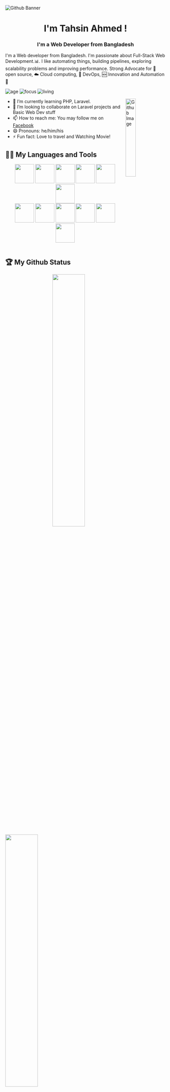                      
![Github Banner](https://user-images.githubusercontent.com/91025640/161419212-1f01d300-ace8-4a7e-a87c-06712c38ab38.jpg)


<h1 align="center"> I'm Tahsin Ahmed ! </h1>

<h3 align="center">I'm a  Web Developer from Bangladesh </h3>
  
I'm a  Web developer from Bangladesh. I'm passionate about Full-Stack Web Development.:bar_chart:. I like automating things, building pipelines, exploring scalability problems and improving performance. Strong Advocate for 📜 open source, :cloud: Cloud computing, 🚀 DevOps, :new: Innovation and Automation :robot:

![age](https://img.shields.io/badge/age-24-blue)
![focus](https://img.shields.io/badge/focus-FullStack-brightgreen)
![living](https://img.shields.io/badge/living-Dhaka-3c9)


<img width="25%" align="right" alt="Github Image" src="https://camo.githubusercontent.com/992babdffd8c74a1502de375fbdf7e4d54773242/68747470733a2f2f6d656469612e67697068792e636f6d2f6d656469612f53576f536b4e36447854737a71494b4571762f67697068792e676966" />

- 🌱 I’m currently learning PHP, Laravel.
- 👯 I’m looking to collaborate on Laravel projects and Basic Web Dev stuff
- 📫 How to reach me: You may follow me on [Facebook](https://www.facebook.com/devsrsihab)
- 😄 Pronouns: he/him/his
- ⚡ Fun fact: Love to travel and Watching Movie!
  <br />

## 👨‍💻 My Languages and Tools

<div align="center">

<img src="https://github.com/Subhampreet/Subhampreet/blob/master/logos/JS.png?raw=true" height="60" width="60">
<img src="https://cdn.iconscout.com/icon/free/png-512/node-js-1174925.png" height="60" width="60">
<img src="https://github.com/Subhampreet/Subhampreet/blob/master/logos/next.png?raw=true" height="60" width="60">
<img src="https://github.com/Subhampreet/Subhampreet/blob/master/logos/css.png?raw=true" height="60" width="60">
<img src="https://github.com/Subhampreet/Subhampreet/blob/master/logos/html.png?raw=true" height="60" width="60">
<img src="https://img.icons8.com/color/452/mongodb.png" height="60" width="60">

<br>

<img src="https://github.com/Subhampreet/Subhampreet/blob/master/logos/react.png?raw=true" height="60" width="60">
<img src="https://github.com/Subhampreet/Subhampreet/blob/master/logos/php.png?raw=true" height="60" width="60">
<img src="https://github.com/Subhampreet/Subhampreet/blob/master/logos/sql.png?raw=true" height="60" width="60">
<img src="https://github.com/Subhampreet/Subhampreet/blob/master/logos/git.png?raw=true" height="60" width="60">
<img src="https://github.com/Subhampreet/Subhampreet/blob/master/logos/vs.png?raw=true" height="60" width="60">
<img src="https://github.com/Subhampreet/Subhampreet/blob/master/logos/bootstrap.png?raw=true" height="60" width="60">
</div>

<br >

## 🏆 My Github Status

<img  src="https://github-readme-stats.vercel.app/api?username=devsrsihab&show_icons=true&hide_border=true&theme=dark" width="45%" align="right" >

<img  src="https://github-readme-streak-stats.herokuapp.com/?user=devsrsihab&theme=dark" width="45%" >

<br>

<div align="center">

### Give More ❤️ by starring ⭐ some of the repositories!

[<img src="https://img.shields.io/badge/linkedin-%230077B5.svg?&style=for-the-badge&logo=linkedin&logoColor=white">](https://www.linkedin.com/in/devsrsihab/)
[<img src="https://img.shields.io/badge/instagram-%23E4405F.svg?&style=for-the-badge&logo=instagram&logoColor=white">](https://www.instagram.com/devsrsihab/)
[<img src="https://img.shields.io/badge/facebook-%231877F2.svg?&style=for-the-badge&logo=facebook&logoColor=white">](https://www.facebook.com/devsrsihab)
[<img src="https://img.shields.io/badge/Portfolio-%23000000.svg?&style=for-the-badge">](http://devsrsihab.com/)

<a href="https://"><img height="50" src="https://d2fltix0v2e0sb.cloudfront.net/dev-badge.svg"></a>

</div>
